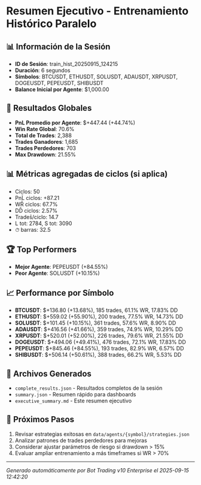 # Resumen Ejecutivo - Entrenamiento Histórico Paralelo

## 📊 Información de la Sesión
- **ID de Sesión**: train_hist_20250915_124215
- **Duración**: 6 segundos
- **Símbolos**: BTCUSDT, ETHUSDT, SOLUSDT, ADAUSDT, XRPUSDT, DOGEUSDT, PEPEUSDT, SHIBUSDT
- **Balance Inicial por Agente**: $1,000.00

## 🎯 Resultados Globales
- **PnL Promedio por Agente**: $+447.44 (+44.74%)
- **Win Rate Global**: 70.6%
- **Total de Trades**: 2,388
- **Trades Ganadores**: 1,685
- **Trades Perdedores**: 703
- **Max Drawdown**: 21.55%

## 📊 Métricas agregadas de ciclos (si aplica)
- Ciclos: 50
- PnL̄ ciclos: +87.21
- WR̄ ciclos: 67.7%
- DD̄ ciclos: 2.57%
- Trades̄/ciclo: 14.7
- L tot: 2784, S tot: 3090
- ⏱̄ barras: 32.5


## 🏆 Top Performers
- **Mejor Agente**: PEPEUSDT (+84.55%)
- **Peor Agente**: SOLUSDT (+10.15%)

## 📈 Performance por Símbolo
- **BTCUSDT**: $+136.80 (+13.68%), 185 trades, 61.1% WR, 17.83% DD
- **ETHUSDT**: $+559.02 (+55.90%), 200 trades, 77.5% WR, 14.73% DD
- **SOLUSDT**: $+101.45 (+10.15%), 361 trades, 57.6% WR, 8.90% DD
- **ADAUSDT**: $+416.56 (+41.66%), 359 trades, 74.9% WR, 10.29% DD
- **XRPUSDT**: $+520.01 (+52.00%), 226 trades, 79.6% WR, 21.55% DD
- **DOGEUSDT**: $+494.06 (+49.41%), 476 trades, 72.1% WR, 17.83% DD
- **PEPEUSDT**: $+845.46 (+84.55%), 193 trades, 82.9% WR, 6.57% DD
- **SHIBUSDT**: $+506.14 (+50.61%), 388 trades, 66.2% WR, 5.53% DD

## 📁 Archivos Generados
- `complete_results.json` - Resultados completos de la sesión
- `summary.json` - Resumen rápido para dashboards
- `executive_summary.md` - Este resumen ejecutivo

## 🎯 Próximos Pasos
1. Revisar estrategias exitosas en `data/agents/{symbol}/strategies.json`
2. Analizar patrones de trades perdedores para mejoras
3. Considerar ajustar parámetros de riesgo si drawdown > 15%
4. Evaluar ampliar entrenamiento a más timeframes si WR > 70%

---
*Generado automáticamente por Bot Trading v10 Enterprise el 2025-09-15 12:42:20*
